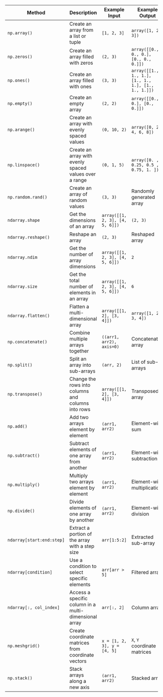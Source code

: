 
| Method                       | Description                                           | Example Input                      | Example Output                  |
|------------------------------|-------------------------------------------------------|------------------------------------|---------------------------------|
| `np.array()`                 | Create an array from a list or tuple                   | `[1, 2, 3]`                        | `array([1, 2, 3])`              |
| `np.zeros()`                 | Create an array filled with zeros                      | `(2, 3)`                           | `array([[0., 0., 0.], [0., 0., 0.]])` |
| `np.ones()`                  | Create an array filled with ones                       | `(3, 3)`                           | `array([[1., 1., 1.], [1., 1., 1.], [1., 1., 1.]])` |
| `np.empty()`                 | Create an empty array                                  | `(2, 2)`                           | `array([[0., 0.], [0., 0.]])`    |
| `np.arange()`                | Create an array with evenly spaced values              | `(0, 10, 2)`                       | `array([0, 2, 4, 6, 8])`         |
| `np.linspace()`              | Create an array with evenly spaced values over a range | `(0, 1, 5)`                        | `array([0. , 0.25, 0.5 , 0.75, 1. ])` |
| `np.random.rand()`           | Create an array of random values                       | `(3, 3)`                           | Randomly generated array         |
| `ndarray.shape`              | Get the dimensions of an array                         | `array([[1, 2, 3], [4, 5, 6]])`    | `(2, 3)`                        |
| `ndarray.reshape()`          | Reshape an array                                      | `(2, 3)`                           | Reshaped array                   |
| `ndarray.ndim`               | Get the number of array dimensions                     | `array([[1, 2, 3], [4, 5, 6]])`    | `2`                             |
| `ndarray.size`               | Get the total number of elements in an array           | `array([[1, 2, 3], [4, 5, 6]])`    | `6`                             |
| `ndarray.flatten()`          | Flatten a multi-dimensional array                      | `array([[1, 2], [3, 4]])`          | `array([1, 2, 3, 4])`           |
| `np.concatenate()`           | Combine multiple arrays together                       | `((arr1, arr2), axis=0)`           | Concatenated array               |
| `np.split()`                 | Split an array into sub-arrays                         | `(arr, 2)`                         | List of sub-arrays               |
| `np.transpose()`             | Change the rows into columns and columns into rows     | `array([[1, 2], [3, 4]])`          | Transposed array                 |
| `np.add()`                   | Add two arrays element by element                      | `(arr1, arr2)`                     | Element-wise sum                 |
| `np.subtract()`              | Subtract elements of one array from another            | `(arr1, arr2)`                     | Element-wise subtraction         |
| `np.multiply()`              | Multiply two arrays element by element                 | `(arr1, arr2)`                     | Element-wise multiplication      |
| `np.divide()`                | Divide elements of one array by another                | `(arr1, arr2)`                     | Element-wise division            |
| `ndarray[start:end:step]`    | Extract a portion of the array with a step size        | `arr[1:5:2]`                       | Extracted sub-array              |
| `ndarray[condition]`         | Use a condition to select specific elements            | `arr[arr > 5]`                     | Filtered array                   |
| `ndarray[:, col_index]`      | Access a specific column in a multi-dimensional array  | `arr[:, 2]`                        | Column array                     |
| `np.meshgrid()`              | Create coordinate matrices from coordinate vectors     | `x = [1, 2, 3], y = [4, 5]`        | `X`, `Y` coordinate matrices     |
| `np.stack()`                 | Stack arrays along a new axis                          | `(arr1, arr2)`                     | Stacked array                    |

